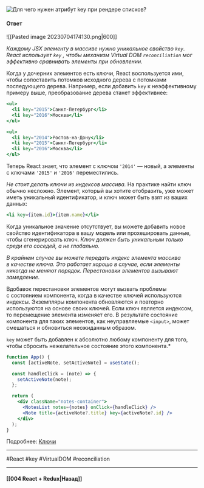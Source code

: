 ![Для чего нужен атрибут `key` при рендере списков?](https://youtu.be/yvOXvZ8aEFo?t=526)

#### Ответ

![[Pasted image 20230704174130.png|600]]

*Каждому JSX элементу в массиве нужно уникальное свойство `key`*.
*React использует `key` , чтобы механизм Virtual DOM `reconciliation` мог эффективно сравнивать элементы при обновлении.* 

Когда у дочерних элементов есть ключи, React воспользуется ими, чтобы сопоставить потомков исходного дерева с потомками последующего дерева. Например, если добавить `key` к неэффективному примеру выше, преобразование дерева станет эффективнее:

```jsx
<ul>
  <li key="2015">Санкт-Петербург</li>
  <li key="2016">Москва</li>
</ul>

<ul>
  <li key="2014">Ростов-на-Дону</li>
  <li key="2015">Санкт-Петербург</li>
  <li key="2016">Москва</li>
</ul>
```

Теперь React знает, что элемент с ключом `'2014'` — новый, а элементы с ключами `'2015'` и `'2016'` переместились.

*Не стоит делать ключи из индексов массива.* На практике найти ключ обычно несложно. Элемент, который вы хотите отобразить, уже может иметь уникальный идентификатор, и ключ может быть взят из ваших данных:

```jsx
<li key={item.id}>{item.name}</li>
```

Когда уникальное значение отсутствует, вы можете добавить новое свойство идентификатора в вашу модель или прохешировать данные, чтобы сгенерировать ключ. *Ключ должен быть уникальным только среди его соседей, а не глобально.*

*В крайнем случае вы можете передать индекс элемента массива в качестве ключа. Это работает хорошо в случае, если элементы никогда не меняют порядок. Перестановки элементов вызывают замедление.*

Вдобавок перестановки элементов могут вызвать проблемы с состоянием компонента, когда в качестве ключей используются индексы. Экземпляры компонента обновляются и повторно используются на основе своих ключей. Если ключ является индексом, то перемещение элемента изменяет его. В результате состояние компонента для таких элементов, как неуправляемые `<input>`, может смешаться и обновиться неожиданным образом.

`key` может быть добавлен к абсолютно любому компоненту для того, чтобы сбросить нежелательное состояние этого компонента.*

```jsx
function App() {
  const [activeNote, setActiveNote] = useState();

  const handleClick = (note) => {
    setActiveNote(note);
  };

  return (
    <div className="notes-container">
      <NotesList notes={notes} onClick={handleClick} />
      <Note title={activeNote?.title} key={activeNote?.id} />
    </div>
  );
}
```

Подробнее: [Ключи](https://ru.react.js.org/docs/lists-and-keys.html#%D0%9A%D0%BB%D1%8E%D1%87%D0%B8)

____
#React #key #VirtualDOM #reconciliation 

____

#### [[004 React + Redux|Назад]]
